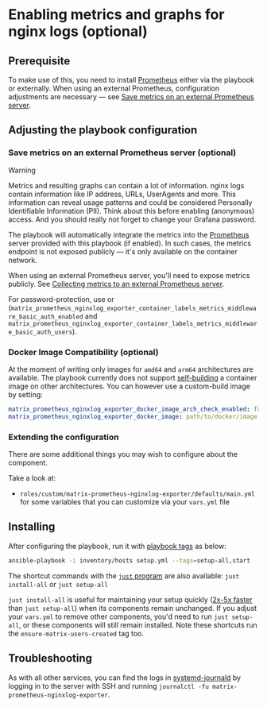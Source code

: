 <!--
SPDX-FileCopyrightText: 2022 ikkemaniac
SPDX-FileCopyrightText: 2023 - 2024 Slavi Pantaleev
SPDX-FileCopyrightText: 2024 - 2025 Suguru Hirahara

SPDX-License-Identifier: AGPL-3.0-or-later
-->

# Enabling metrics and graphs for nginx logs (optional)

## Prerequisite

To make use of this, you need to install [Prometheus](./configuring-playbook-prometheus-grafana.md) either via the playbook or externally. When using an external Prometheus, configuration adjustments are necessary — see [Save metrics on an external Prometheus server](#save-metrics-on-an-external-prometheus-server).

## Adjusting the playbook configuration

### Save metrics on an external Prometheus server (optional)

> [!WARNING]
> Metrics and resulting graphs can contain a lot of information. nginx logs contain information like IP address, URLs, UserAgents and more. This information can reveal usage patterns and could be considered Personally Identifiable Information (PII). Think about this before enabling (anonymous) access. And you should really not forget to change your Grafana password.

The playbook will automatically integrate the metrics into the [Prometheus](./configuring-playbook-prometheus-grafana.md) server provided with this playbook (if enabled). In such cases, the metrics endpoint is not exposed publicly — it's only available on the container network.

When using an external Prometheus server, you'll need to expose metrics publicly. See [Collecting metrics to an external Prometheus server](./configuring-playbook-prometheus-grafana.md#collecting-metrics-to-an-external-prometheus-server).

For password-protection, use or (`matrix_prometheus_nginxlog_exporter_container_labels_metrics_middleware_basic_auth_enabled` and `matrix_prometheus_nginxlog_exporter_container_labels_metrics_middleware_basic_auth_users`).

### Docker Image Compatibility (optional)

At the moment of writing only images for `amd64` and `arm64` architectures are available. The playbook currently does not support [self-building](./self-building.md) a container image on other architectures. You can however use a custom-build image by setting:

```yaml
matrix_prometheus_nginxlog_exporter_docker_image_arch_check_enabled: false
matrix_prometheus_nginxlog_exporter_docker_image: path/to/docker/image:tag
```

### Extending the configuration

There are some additional things you may wish to configure about the component.

Take a look at:

- `roles/custom/matrix-prometheus-nginxlog-exporter/defaults/main.yml` for some variables that you can customize via your `vars.yml` file

## Installing

After configuring the playbook, run it with [playbook tags](playbook-tags.md) as below:

<!-- NOTE: let this conservative command run (instead of install-all) to make it clear that failure of the command means something is clearly broken. -->
```sh
ansible-playbook -i inventory/hosts setup.yml --tags=setup-all,start
```

The shortcut commands with the [`just` program](just.md) are also available: `just install-all` or `just setup-all`

`just install-all` is useful for maintaining your setup quickly ([2x-5x faster](../CHANGELOG.md#2x-5x-performance-improvements-in-playbook-runtime) than `just setup-all`) when its components remain unchanged. If you adjust your `vars.yml` to remove other components, you'd need to run `just setup-all`, or these components will still remain installed. Note these shortcuts run the `ensure-matrix-users-created` tag too.

## Troubleshooting

As with all other services, you can find the logs in [systemd-journald](https://www.freedesktop.org/software/systemd/man/systemd-journald.service.html) by logging in to the server with SSH and running `journalctl -fu matrix-prometheus-nginxlog-exporter`.
